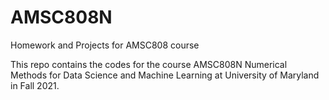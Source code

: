 # AMSC808N
Homework and Projects for AMSC808 course

This repo contains the codes for the course AMSC808N Numerical Methods for Data Science and Machine Learning at University of Maryland in Fall 2021. 
